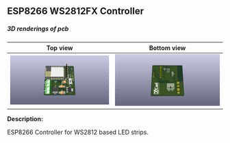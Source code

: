 ## ESP8266 WS2812FX Controller

##### 3D renderings of pcb

Top view | Bottom view
------------ | -------------
![Alt text](3d/renderings/ws281x_led_strip_controller_top.png?raw=true "top view") | ![Alt text](3d/renderings/ws281x_led_strip_controller_bottom.png?raw=true "bottom view")



**Description:**

ESP8266 Controller for WS2812 based LED strips.

